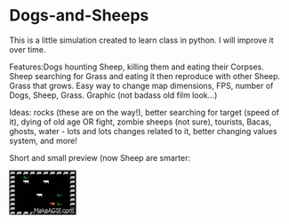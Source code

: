 # Dogs-and-Sheeps
This is a little simulation created to learn class in python. I will improve it over time.

Features:Dogs hounting Sheep, killing them and eating their Corpses. Sheep searching for Grass and eating it then reproduce with other Sheep. Grass that grows.
Easy way to change map dimensions, FPS, number of Dogs, Sheep, Grass.
Graphic (not badass old film look...)

Ideas: rocks (these are on the way!), better searching for target (speed of it), dying of old age OR fight, zombie sheeps (not sure), tourists, Bacas, ghosts, water - lots and lots changes related to it, better changing values system, and more!

Short and small preview (now Sheep are smarter:

![Screenshot](https://github.com/Brambor/Dogs-and-Sheeps/blob/Graphic/pic/Dogs%26Sheeps.gif?raw=true "Screenshot")
